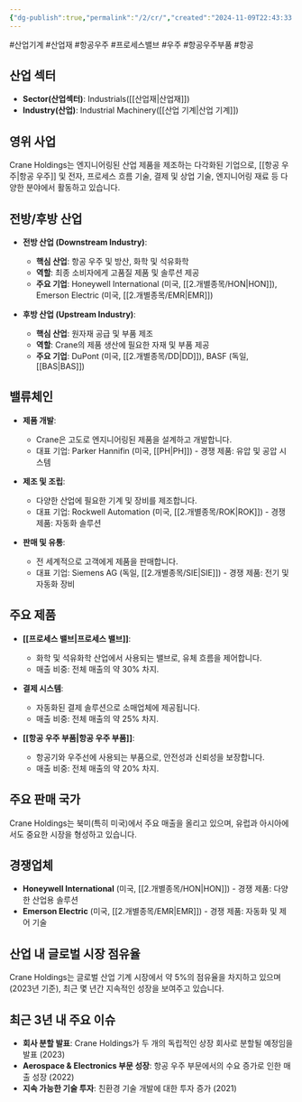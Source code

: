 ```yaml
---
{"dg-publish":true,"permalink":"/2/cr/","created":"2024-11-09T22:43:33.324+09:00","updated":"2025-07-29T21:37:04.514+09:00"}
---
```


#산업기계 #산업재 #항공우주 #프로세스밸브 #우주 #항공우주부품 #항공 

## 산업 섹터

- **Sector(산업섹터)**: Industrials([[산업재\|산업재]])
- **Industry(산업)**: Industrial Machinery([[산업 기계\|산업 기계]])

## 영위 사업

Crane Holdings는 엔지니어링된 산업 제품을 제조하는 다각화된 기업으로, [[항공 우주\|항공 우주]] 및 전자, 프로세스 흐름 기술, 결제 및 상업 기술, 엔지니어링 재료 등 다양한 분야에서 활동하고 있습니다.

## 전방/후방 산업

- **전방 산업 (Downstream Industry)**:
    
    - **핵심 산업**: 항공 우주 및 방산, 화학 및 석유화학
    - **역할**: 최종 소비자에게 고품질 제품 및 솔루션 제공
    - **주요 기업**: Honeywell International (미국, [[2.개별종목/HON\|HON]]), Emerson Electric (미국, [[2.개별종목/EMR\|EMR]])
    
- **후방 산업 (Upstream Industry)**:
    
    - **핵심 산업**: 원자재 공급 및 부품 제조
    - **역할**: Crane의 제품 생산에 필요한 자재 및 부품 제공
    - **주요 기업**: DuPont (미국, [[2.개별종목/DD\|DD]]), BASF (독일, [[BAS\|BAS]])
    

## 밸류체인

- **제품 개발**:
    
    - Crane은 고도로 엔지니어링된 제품을 설계하고 개발합니다.
    - 대표 기업: Parker Hannifin (미국, [[PH\|PH]]) - 경쟁 제품: 유압 및 공압 시스템
    
- **제조 및 조립**:
    
    - 다양한 산업에 필요한 기계 및 장비를 제조합니다.
    - 대표 기업: Rockwell Automation (미국, [[2.개별종목/ROK\|ROK]]) - 경쟁 제품: 자동화 솔루션
    
- **판매 및 유통**:
    
    - 전 세계적으로 고객에게 제품을 판매합니다.
    - 대표 기업: Siemens AG (독일, [[2.개별종목/SIE\|SIE]]) - 경쟁 제품: 전기 및 자동화 장비
    

## 주요 제품

- **[[프로세스 밸브\|프로세스 밸브]]**:
    
    - 화학 및 석유화학 산업에서 사용되는 밸브로, 유체 흐름을 제어합니다.
    - 매출 비중: 전체 매출의 약 30% 차지.
      
- **결제 시스템**:
    
    - 자동화된 결제 솔루션으로 소매업체에 제공됩니다.
    - 매출 비중: 전체 매출의 약 25% 차지.
      
- **[[항공 우주 부품\|항공 우주 부품]]**:
    
    - 항공기와 우주선에 사용되는 부품으로, 안전성과 신뢰성을 보장합니다.
    - 매출 비중: 전체 매출의 약 20% 차지.

## 주요 판매 국가

Crane Holdings는 북미(특히 미국)에서 주요 매출을 올리고 있으며, 유럽과 아시아에서도 중요한 시장을 형성하고 있습니다.

## 경쟁업체

- **Honeywell International** (미국, [[2.개별종목/HON\|HON]]) - 경쟁 제품: 다양한 산업용 솔루션
- **Emerson Electric** (미국, [[2.개별종목/EMR\|EMR]]) - 경쟁 제품: 자동화 및 제어 기술

## 산업 내 글로벌 시장 점유율

Crane Holdings는 글로벌 산업 기계 시장에서 약 5%의 점유율을 차지하고 있으며(2023년 기준), 최근 몇 년간 지속적인 성장을 보여주고 있습니다.

## 최근 3년 내 주요 이슈

- **회사 분할 발표**: Crane Holdings가 두 개의 독립적인 상장 회사로 분할될 예정임을 발표 (2023)
- **Aerospace & Electronics 부문 성장**: 항공 우주 부문에서의 수요 증가로 인한 매출 성장 (2022)
- **지속 가능한 기술 투자**: 친환경 기술 개발에 대한 투자 증가 (2021)